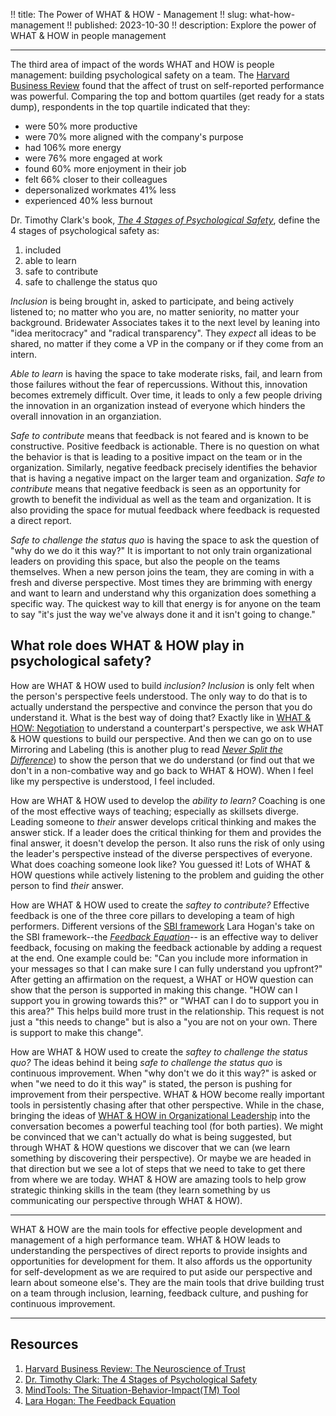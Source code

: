 !! title: The Power of WHAT & HOW - Management
!! slug: what-how-management
!! published: 2023-10-30
!! description: Explore the power of WHAT & HOW in people management

---

The third area of impact of the words WHAT and HOW is people management: building psychological safety on a team. The
[Harvard Business Review](https://hbr.org/2017/01/the-neuroscience-of-trust) found that the affect of trust on
self-reported performance was powerful.  Comparing the top and bottom quartiles (get ready for a stats dump), respondents
in the top quartile indicated that they:

- were 50% more productive
- were 70% more aligned with the company's purpose
- had 106% more energy
- were 76% more engaged at work
- found 60% more enjoyment in their job
- felt 66% closer to their colleagues
- depersonalized workmates 41% less
- experienced 40% less burnout

Dr. Timothy Clark's book, 
[_The 4 Stages of Psychological Safety_](https://www.penguinrandomhouse.com/books/617259/the-4-stages-of-psychological-safety-by-tim-clark), 
define the 4 stages of psychological safety as:

1. included
2. able to learn
3. safe to contribute
4. safe to challenge the status quo

_Inclusion_ is being brought in, asked to participate, and being actively listened to; no matter who you are, no matter
seniority, no matter your background. Bridewater Associates takes it to the next level by leaning into "idea
meritocracy" and "radical transparency". They _expect_ all ideas to be shared, no matter if they come a VP in the
company or if they come from an intern. 

_Able to learn_ is having the space to take moderate risks, fail, and learn from those failures without the fear of
repercussions. Without this, innovation becomes extremely difficult. Over time, it leads to only a few people driving
the innovation in an organization instead of everyone which hinders the overall innovation in an organziation.

_Safe to contribute_ means that feedback is not feared and is known to be constructive. Positive feedback is actionable.
There is no question on what the behavior is that is leading to a positive impact on the team or in the organization.
Similarly, negative feedback precisely identifies the behavior that is having a negative impact on the larger team and
organization. _Safe to contribute_ means that negative feedback is seen as an opportunity for growth to benefit the
individual as well as the team and organization. It is also providing the space for mutual feedback where feedback is
requested a direct report.

_Safe to challenge the status quo_ is having the space to ask the question of "why do we do it this way?" It is
important to not only train organizational leaders on providing this space, but also the people on the teams themselves.
When a new person joins the team, they are coming in with a fresh and diverse perspective. Most times they are brimming
with energy and want to learn and understand why this organization does something a specific way. The quickest way to
kill that energy is for anyone on the team to say "it's just the way we've always done it and it isn't going to change."

## What role does WHAT & HOW play in psychological safety?

How are WHAT & HOW used to build _inclusion?_ _Inclusion_ is only felt when the person's perspective feels understood.
The only way to do that is to actually understand the perspective and convince the person that you do understand it.
What is the best way of doing that? Exactly like in [WHAT & HOW: Negotiation](./posts/what-how-negotiation) to
understand a counterpart's perspective, we ask WHAT & HOW questions to build our perspective. And then we can go on to
use Mirroring and Labeling (this is another plug to read 
[_Never Split the Difference_](https://www.blackswanltd.com/never-split-the-difference)) to show the person that we do
understand (or find out that we don't in a non-combative way and go back to WHAT & HOW). When I feel like my perspective
is understood, I feel included.

How are WHAT & HOW used to develop the _ability to learn?_ Coaching is one of the most effective ways of teaching;
especially as skillsets diverge. Leading someone to _their_ answer develops critical thinking and makes the answer
stick. If a leader does the critical thinking for them and provides the final answer, it doesn't develop the person. It
also runs the risk of only using the leader's perspective instead of the diverse perspectives of everyone. What does
coaching someone look like? You guessed it! Lots of WHAT & HOW questions while actively listening to the problem and
guiding the other person to find _their_ answer.

How are WHAT & HOW used to create the _saftey to contribute?_ Effective feedback is one of the three core pillars to
developing a team of high performers. Different versions of the 
[SBI framework](https://www.ccl.org/articles/leading-effectively-articles/closing-the-gap-between-intent-vs-impact-sbii/)
Lara Hogan's take on the SBI framework--the [_Feedback Equation_](https://larahogan.me/blog/feedback-equation/)-- is an
effective way to deliver feedback, focusing on making the feedback actionable by adding a request at the end. One
example could be: "Can you include more information in your messages so that I can make sure I can fully understand you
upfront?" After getting an affirmation on the request, a WHAT or HOW question can show that the person is supported in
making this change. "HOW can I support you in growing towards this?" or "WHAT can I do to support you in this area?"
This helps build more trust in the relationship. This request is not just a "this needs to change" but is also a "you
are not on your own. There is support to make this change".

How are WHAT & HOW used to create the _saftey to challenge the status quo?_ The ideas behind it being _safe to challenge
the status quo_ is continuous improvement. When "why don't we do it this way?" is asked or when "we need to do it this
way" is stated, the person is pushing for improvement from their perspective. WHAT & HOW become really important tools
in persistently chasing after that other perspective. While in the chase, bringing the ideas of 
[WHAT & HOW in Organizational Leadership](./posts/what-how-organizational-leadership) into the conversation becomes a
powerful teaching tool (for both parties). We might be convinced that we can't actually do what is being suggested, but
through WHAT & HOW questions we discover that we can (we learn something by discovering their perspective). Or maybe we
are headed in that direction but we see a lot of steps that we need to take to get there from where we are today. WHAT &
HOW are amazing tools to help grow strategic thinking skills in the team (they learn something by us communicating our
perspective through WHAT & HOW). 

---

WHAT & HOW are the main tools for effective people development and management of a high performance team. WHAT & HOW
leads to understanding the perspectives of direct reports to provide insights and opportunities for development for
them. It also affords us the opportunity for self-development as we are required to put aside our perspective and learn
about someone else's. They are the main tools that drive building trust on a team through inclusion, learning, feedback
culture, and pushing for continuous improvement. 

---

## Resources 

1. [Harvard Business Review: The Neuroscience of Trust](https://hbr.org/2017/01/the-neuroscience-of-trust)
2. [Dr. Timothy Clark: The 4 Stages of Psychological Safety](https://www.penguinrandomhouse.com/books/617259/the-4-stages-of-psychological-safety-by-tim-clark/)
3. [MindTools: The Situation-Behavior-Impact(TM) Tool](https://www.mindtools.com/ay86376/the-situation-behavior-impact-feedback-tool)
3. [Lara Hogan: The Feedback Equation](https://larahogan.me/blog/feedback-equation/)
